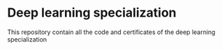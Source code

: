 # Deep learning specialization
This repository contain all the code and certificates of the deep learning specialization 
